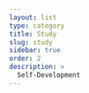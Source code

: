 ```yaml
---
layout: list
type: category
title: Study
slug: study
sidebar: true
order: 2
description: >
  Self-Development
---
```

